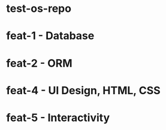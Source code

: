 # test-os-repo

# feat-1 - Database

# feat-2 - ORM



# feat-4 - UI Design, HTML, CSS

# feat-5 - Interactivity